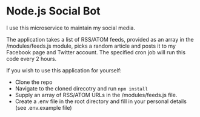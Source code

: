 # Node.js Social Bot

I use this microservice to maintain my social media.

The application takes a list of RSS/ATOM feeds, provided as an array in the /modules/feeds.js module, picks a random article and posts it to my Facebook page and Twitter account. The specified cron job will run this code every 2 hours.

If you wish to use this application for yourself:

* Clone the repo
* Navigate to the cloned direcotry and run `npm install`
* Supply an array of RSS/ATOM URLs in the /modules/feeds.js file.
* Create a .env file in the root directory and fill in your personal details (see .env.example file)
